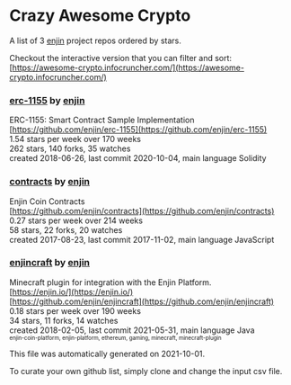 # Crazy Awesome Crypto
A list of 3 [enjin](https://github.com/enjin) project repos ordered by stars.  

Checkout the interactive version that you can filter and sort: 
[https://awesome-crypto.infocruncher.com/](https://awesome-crypto.infocruncher.com/)  


### [erc-1155](https://github.com/enjin/erc-1155) by [enjin](https://github.com/enjin)  
ERC-1155: Smart Contract Sample Implementation  
[https://github.com/enjin/erc-1155](https://github.com/enjin/erc-1155)  
1.54 stars per week over 170 weeks  
262 stars, 140 forks, 35 watches  
created 2018-06-26, last commit 2020-10-04, main language Solidity  


### [contracts](https://github.com/enjin/contracts) by [enjin](https://github.com/enjin)  
Enjin Coin Contracts  
[https://github.com/enjin/contracts](https://github.com/enjin/contracts)  
0.27 stars per week over 214 weeks  
58 stars, 22 forks, 20 watches  
created 2017-08-23, last commit 2017-11-02, main language JavaScript  


### [enjincraft](https://github.com/enjin/enjincraft) by [enjin](https://github.com/enjin)  
Minecraft plugin for integration with the Enjin Platform.  
[https://enjin.io/](https://enjin.io/)  
[https://github.com/enjin/enjincraft](https://github.com/enjin/enjincraft)  
0.18 stars per week over 190 weeks  
34 stars, 11 forks, 14 watches  
created 2018-02-05, last commit 2021-05-31, main language Java  
<sub><sup>enjin-coin-platform, enjin-platform, ethereum, gaming, minecraft, minecraft-plugin</sup></sub>


This file was automatically generated on 2021-10-01.  

To curate your own github list, simply clone and change the input csv file.  
